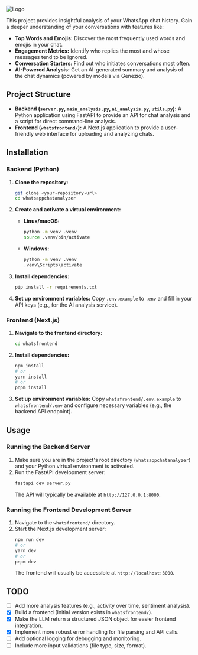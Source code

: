 ![Logo](/whatsfrontend/public/bloop_white.svg)

This project provides insightful analysis of your WhatsApp chat history. Gain a deeper understanding of your conversations with features like:

*   **Top Words and Emojis:** Discover the most frequently used words and emojis in your chat.
*   **Engagement Metrics:** Identify who replies the most and whose messages tend to be ignored.
*   **Conversation Starters:** Find out who initiates conversations most often.
*   **AI-Powered Analysis:** Get an AI-generated summary and analysis of the chat dynamics (powered by models via Genezio).

## Project Structure

*   **Backend (`server.py`, `main_analysis.py`, `ai_analysis.py`, `utils.py`):** A Python application using FastAPI to provide an API for chat analysis and a script for direct command-line analysis.
*   **Frontend (`whatsfrontend/`):** A Next.js application to provide a user-friendly web interface for uploading and analyzing chats.

## Installation

### Backend (Python)

1.  **Clone the repository:**
    ```bash
    git clone <your-repository-url>
    cd whatsappchatanalyzer
    ```
2.  **Create and activate a virtual environment:**

    *   **Linux/macOS:**
        ```bash
        python -m venv .venv
        source .venv/bin/activate
        ```
    *   **Windows:**
        ```bash
        python -m venv .venv
        .venv\Scripts\activate
        ```
3.  **Install dependencies:**
    ```bash
    pip install -r requirements.txt
    ```
4.  **Set up environment variables:**
    Copy `.env.example` to `.env` and fill in your API keys (e.g., for the AI analysis service).

### Frontend (Next.js)

1.  **Navigate to the frontend directory:**
    ```bash
    cd whatsfrontend
    ```
2.  **Install dependencies:**
    ```bash
    npm install
    # or
    yarn install
    # or
    pnpm install
    ```
3.  **Set up environment variables:**
    Copy `whatsfrontend/.env.example` to `whatsfrontend/.env` and configure necessary variables (e.g., the backend API endpoint).

## Usage

### Running the Backend Server

1.  Make sure you are in the project's root directory (`whatsappchatanalyzer`) and your Python virtual environment is activated.
2.  Run the FastAPI development server:
    ```bash
    fastapi dev server.py
    ```
    The API will typically be available at `http://127.0.0.1:8000`.

### Running the Frontend Development Server

1.  Navigate to the `whatsfrontend/` directory.
2.  Start the Next.js development server:
    ```bash
    npm run dev
    # or
    yarn dev
    # or
    pnpm dev
    ```
    The frontend will usually be accessible at `http://localhost:3000`.

## TODO

*   [ ] Add more analysis features (e.g., activity over time, sentiment analysis).
*   [x] Build a frontend (Initial version exists in `whatsfrontend/`).
*   [x] Make the LLM return a structured JSON object for easier frontend integration.
*   [x] Implement more robust error handling for file parsing and API calls.
*   [ ] Add optional logging for debugging and monitoring.
*   [ ] Include more input validations (file type, size, format).